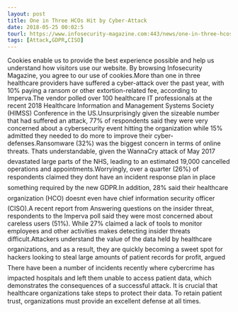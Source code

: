 ```yaml
---
layout: post
title: One in Three HCOs Hit by Cyber-Attack
date: 2018-05-25 00:02:5
tourl: https://www.infosecurity-magazine.com:443/news/one-in-three-hcos-hit-by/
tags: [Attack,GDPR,CISO]
---
```

Cookies enable us to provide the best experience possible and help us understand how visitors use our website. By browsing Infosecurity Magazine, you agree to our use of cookies.More than one in three healthcare providers have suffered a cyber-attack over the past year, with 10% paying a ransom or other extortion-related fee, according to Imperva.The vendor polled over 100 healthcare IT professionals at the recent 2018 Healthcare Information and Management Systems Society (HIMSS) Conference in the US.Unsurprisingly given the sizeable number that had suffered an attack, 77% of respondents said they were very concerned about a cybersecurity event hitting the organization while 15% admitted they needed to do more to improve their cyber-defenses.Ransomware (32%) was the biggest concern in terms of online threats. Thats understandable, given the WannaCry attack of May 2017 devastated large parts of the NHS, leading to an estimated 19,000 cancelled operations and appointments.Worryingly, over a quarter (26%) of respondents claimed they dont have an incident response plan in place  something required by the new GDPR.In addition, 28% said their healthcare organization (HCO) doesnt even have chief information security officer (CISO).A recent report from Answering questions on the insider threat, respondents to the Imperva poll said they were most concerned about careless users (51%). While 27% claimed a lack of tools to monitor employees and other activities makes detecting insider threats difficult.Attackers understand the value of the data held by healthcare organizations, and as a result, they are quickly becoming a sweet spot for hackers looking to steal large amounts of patient records for profit, argued There have been a number of incidents recently where cybercrime has impacted hospitals and left them unable to access patient data, which demonstrates the consequences of a successful attack. It is crucial that healthcare organizations take steps to protect their data. To retain patient trust, organizations must provide an excellent defense at all times.
